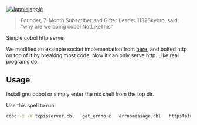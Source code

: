 [![Jappiejappie](https://img.shields.io/badge/twitch.tv-jappiejappie-purple?logo=twitch)](https://www.twitch.tv/jappiejappie)

> Founder, 7-Month Subscriber and Gifter Leader 1132Skybro, said: "why are we doing cobol NotLikeThis"

Simple cobol http server

We modified an example socket implementation from [here](https://sourceforge.net/p/open-cobol/contrib/HEAD/tree/trunk/samples/socket/),
and bolted http on top of it by breaking most code.
Now it can only serve http. Like real programs do.

## Usage
Install gnu cobol or simply enter the nix shell from the top dir.

Use this spell to run:

```sh
cobc -x -W tcpipserver.cbl   get_errno.c   errnomessage.cbl   httpstatus.cbl   connecttoserver.cbl   gettimestamp.cbl && ./tcpipserver 127.0.0.1 8084
```
